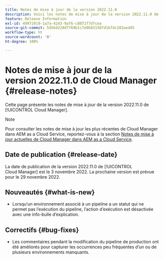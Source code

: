 ```yaml
---
title: Notes de mise à jour de la version 2022.11.0
description: Voici les notes de mise à jour de la version 2022.11.0 de Cloud Manager.
feature: Release Information
exl-id: 49972919-1a7a-4243-9af6-c8071f7dfcea
source-git-commit: 5d5bd228d7769b1c7e0b83158fd1bfdc283aedd5
workflow-type: ht
source-wordcount: '0'
ht-degree: 100%

---
```


# Notes de mise à jour de la version 2022.11.0 de Cloud Manager {#release-notes}

Cette page présente les notes de mise à jour de la version 2022.11.0 de [!UICONTROL Cloud Manager].

>[!NOTE]
>
>Pour consulter les notes de mise à jour les plus récentes de Cloud Manager dans AEM as a Cloud Service, reportez-vous à la section [Notes de mise à jour actuelles de Cloud Manager dans AEM as a Cloud Service](https://experienceleague.adobe.com/docs/experience-manager-cloud-service/content/implementing/using-cloud-manager/release-notes-cloud-manager/release-notes-cm-current.html?lang=fr).

## Date de publication {#release-date}

La date de publication de la version 2022.11.0 de [!UICONTROL Cloud Manager] est le 3 novembre 2022. La prochaine version est prévue pour le 29 novembre 2022.

## Nouveautés {#what-is-new}

* Lorsqu’un environnement associé à un pipeline a un statut qui ne permet pas l’exécution du pipeline, l’action d’exécution est désactivée avec une info-bulle d’explication.

## Correctifs {#bug-fixes}

* Les commentaires pendant la modification du pipeline de production ont été améliorés pour capturer les occurrences peu fréquentes d’un ou de plusieurs environnements manquants.
